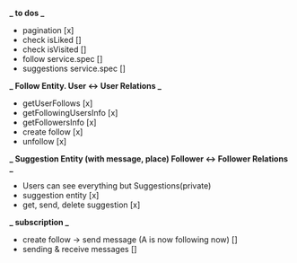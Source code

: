 **_ to dos _**

- pagination [x]
- check isLiked []
- check isVisited []
- follow service.spec []
- suggestions service.spec []

**_ Follow Entity. User <-> User Relations _**

- getUserFollows [x]
- getFollowingUsersInfo [x]
- getFollowersInfo [x]
- create follow [x]
- unfollow [x]

**_ Suggestion Entity (with message, place) Follower <-> Follower Relations _**

- Users can see everything but Suggestions(private)
- suggestion entity [x]
- get, send, delete suggestion [x]

**_ subscription _**

- create follow -> send message (A is now following now) []
- sending & receive messages []
